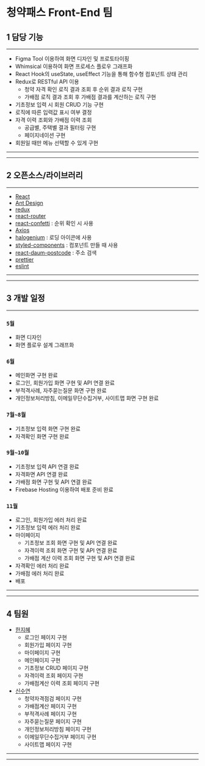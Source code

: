 # 청약패스 Front-End 팀

## 1 담당 기능

---

-   Figma Tool 이용하여 화면 디자인 및 프로토타이핑
-   Whimsical 이용하여 화면 프로세스 플로우 그래프화
-   React Hook의 useState, useEffect 기능을 통해 함수형 컴포넌트 상태 관리
-   Redux로 RESTful API 이용
    -   청약 자격 확인 로직 결과 조회 후 순위 결과 로직 구현
    -   가배점 로직 결과 조회 후 가배점 결과를 계산하는 로직 구현
-   기초정보 입력 시 회원 CRUD 기능 구현
-   로직에 따른 입력값 표시 여부 결정
-   자격 이력 조회와 가배점 이력 조회
    -   공급별, 주택별 결과 필터링 구현
    -   페이지네이션 구현
-   회원일 때만 메뉴 선택할 수 있게 구현

---

---

## 2 오픈소스/라이브러리

---

-   [React](https://github.com/facebook/react)
-   [Ant Design](https://github.com/ant-design/ant-design)
-   [redux](https://github.com/reduxjs/redux)
-   [react-router](https://github.com/remix-run/react-router)
-   [react-confetti](https://github.com/alampros/react-confetti) : 순위 확인 시 사용
-   [Axios](https://github.com/axios/axios)
-   [halogenium](https://github.com/kirillDanshin/halogenium) : 로딩 아이콘에 사용
-   [styled-components](https://github.com/styled-components/styled-components) : 컴포넌트 만들 때 사용
-   [react-daum-postcode](https://github.com/bernard-kms/react-daum-postcode) : 주소 검색
-   [prettier](https://github.com/prettier/prettier)
-   [eslint](https://github.com/eslint/eslint)

---

---

## 3 개발 일정

---

### `5월`

-   화면 디자인
-   화면 플로우 설계 그래프화

### `6월`

-   메인화면 구현 완료
-   로그인, 회원가입 화면 구현 및 API 연결 완료
-   부적격사례, 자주묻는질문 화면 구현 완료
-   개인정보처리방침, 이메일무단수집거부, 사이트맵 화면 구현 완료

### `7월~8월`

-   기초정보 입력 화면 구현 완료
-   자격확인 화면 구현 완료

### `9월~10월`

-   기초정보 입력 API 연결 완료
-   자격화면 API 연결 완료
-   가배점 화면 구현 및 API 연결 완료
-   Firebase Hosting 이용하여 배포 준비 완료

### `11월`

-   로그인, 회원가입 에러 처리 완료
-   기초정보 입력 에러 처리 완료
-   마이페이지
    -   기초정보 조회 화면 구현 및 API 연결 완료
    -   자격이력 조회 화면 구현 및 API 연결 완료
    -   가배점 계산 이력 조회 화면 구현 및 API 연결 완료
-   자격확인 에러 처리 완료
-   가배점 에러 처리 완료
-   배포

---

---

## 4 팀원

-   [한지혜](https://github.com/jejecrunch)
    -   로그인 페이지 구현
    -   회원가입 페이지 구현
    -   마이페이지 구현
    -   메인페이지 구현
    -   기초정보 CRUD 페이지 구현
    -   자격이력 조회 페이지 구현
    -   가배점계산 이력 조회 페이지 구현
-   [신수연](https://github.com/orgs/devUnnies/people/suyeonii99)
    -   청약자격점검 페이지 구현
    -   가배점계산 페이지 구현
    -   부적격사례 페이지 구현
    -   자주묻는질문 페이지 구현
    -   개인정보처리방침 페이지 구현
    -   이메일무단수집거부 페이지 구현
    -   사이트맵 페이지 구현

---

---
